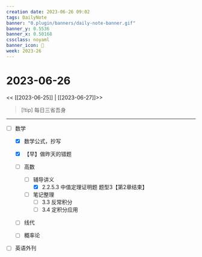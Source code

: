 ```yaml
---
creation date: 2023-06-26 09:02
tags: DailyNote
banner: "0.plugin/banners/daily-note-banner.gif"
banner_y: 0.5536
banner_x: 0.50168
cssclass: noyaml
banner_icon: 💌
week: 2023-26
---
```


# 2023-06-26

<< [[2023-06-25]] | [[2023-06-27]]>>


> [!tip] 每日三省吾身
> 

---

- [ ] 数学
	- [x] 数学公式，抄写
	- [x] 【早】做昨天的错题
	- [ ] 高数
		- [ ] 辅导讲义
			- [x] 2.2.5.3 中值定理证明题 题型3【第2章结束】
		- [ ] 笔记整理
			- [ ] 3.3 反常积分
			- [ ] 3.4 定积分应用
	- [ ] 线代
	- [ ] 概率论


- [ ] 英语外刊